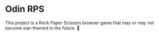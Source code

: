 # Odin RPS
This project is a Rock Paper Scissors browser game that may or may not become star-themed in the future. 💫